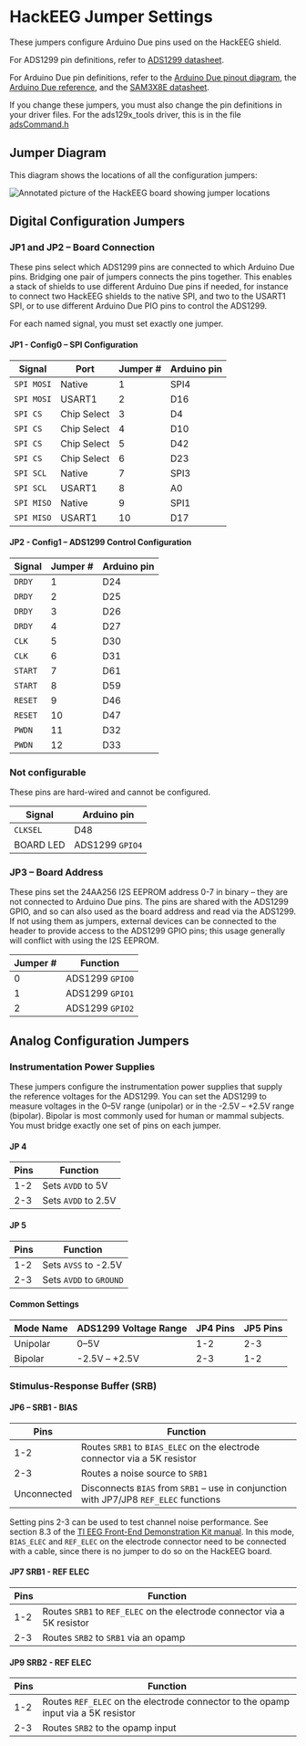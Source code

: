 # HackEEG Jumper Settings

These jumpers configure Arduino Due pins used on the HackEEG shield.

For ADS1299 pin definitions, refer to [ADS1299 datasheet](http://www.ti.com/lit/ds/symlink/ads1299.pdf).

For Arduino Due pin definitions, refer to the [Arduino Due pinout diagram](https://raw.githubusercontent.com/adamfeuer/hackeeg-shield/master/docs/arduino_due_pinout.png), the [Arduino Due reference](https://www.arduino.cc/en/Main/ArduinoBoardDue), and the [SAM3X8E datasheet](http://www.atmel.com/Images/Atmel-11057-32-bit-Cortex-M3-Microcontroller-SAM3X-SAM3A_Datasheet.pdf).

If you change these jumpers, you must also change the pin definitions in your driver files. For the ads129x_tools driver, this is in the file [adsCommand.h](https://github.com/adamfeuer/ADS129x-tools/blob/master/ads129x_driver/adsCommand.h)


## Jumper Diagram

This diagram shows the locations of all the configuration jumpers:

![Annotated picture of the HackEEG board showing jumper locations](https://raw.githubusercontent.com/adamfeuer/hackeeg-shield/master/docs/hackeeg-shield-top-annotated.jpg)


## Digital Configuration Jumpers


### JP1 and JP2 – Board Connection

These pins select which ADS1299 pins are connected to which Arduino Due pins. Bridging one pair of jumpers connects the pins together. This enables a stack of shields to use different Arduino Due pins if needed, for instance to connect two HackEEG shields to the native SPI, and two to the USART1 SPI, or to use different Arduino Due PIO pins to control the ADS1299.

For each named signal, you must set exactly one jumper.
    
#### JP1 - Config0 – SPI Configuration


| Signal		|Port				|Jumper #	| Arduino pin |
|------------	|---------------	|--------	|----------- |
| `SPI MOSI`	| Native			| 1			| SPI4       |
| `SPI MOSI`	| USART1			| 2			| D16        |
| `SPI CS`	| Chip Select		| 3			| D4         |
| `SPI CS`	| Chip Select		| 4			| D10        |
| `SPI CS`	| Chip Select		| 5			| D42        |
| `SPI CS`	| Chip Select		| 6			| D23        |
| `SPI SCL` 	| Native			| 7			| SPI3       |
| `SPI SCL` 	| USART1			| 8			| A0         |
| `SPI MISO` 	| Native			| 9			| SPI1       |
| `SPI MISO` 	| USART1			| 10		| D17        |

      
#### JP2 - Config1 – ADS1299 Control Configuration


| Signal		| Jumper #	| Arduino pin	|
|------------	|------------	|------------	|
| `DRDY`		| 1				| D24      	|
| `DRDY`		| 2				| D25      	|
| `DRDY`		| 3				| D26      	|
| `DRDY`		| 4				| D27      	|
| `CLK`		| 5				| D30      	|
| `CLK`		| 6				| D31      	|
| `START`		| 7				| D61      	|
| `START`		| 8				| D59      	|
| `RESET`		| 9				| D46      	|
| `RESET`		| 10			| D47      	|
| `PWDN`		| 11			| D32      	|
| `PWDN`		| 12			| D33      	|


### Not configurable

These pins are hard-wired and cannot be configured.

| Signal		|Arduino pin			|
|------------	|------------------	|
| `CLKSEL`	| D48					|
| BOARD LED	| ADS1299 `GPIO4`	|


### JP3 – Board Address 

These pins set the 24AA256 I2S EEPROM address 0-7 in binary – they are not connected to Arduino Due pins. The pins are shared with the ADS1299 GPIO, and so can also used as the board address and read via the ADS1299. If not using them as jumpers, external devices can be connected to the header to provide access to the ADS1299 GPIO pins; this usage generally will conflict with using the I2S EEPROM.

| Jumper #	|Function				|
|------------	|------------------	|
| 0  	 		| ADS1299 `GPIO0`	|
| 1   			| ADS1299 `GPIO1`	|
| 2   			| ADS1299 `GPIO2`	|


## Analog Configuration Jumpers

### Instrumentation Power Supplies

These jumpers configure the instrumentation power supplies that supply the reference voltages for the ADS1299. You can set the ADS1299 to measure voltages in the 0–5V range (unipolar) or in the -2.5V – +2.5V range (bipolar). Bipolar is most commonly used for human or mammal subjects. You must bridge exactly one set of pins on each jumper.

#### JP 4

| Pins			| Function				|
|------------	|----------------------	|
| 1-2			| Sets `AVDD` to 5V		|
| 2-3			| Sets `AVDD` to 2.5V	|
 
#### JP 5

| Pins			| Function					|
|------------	|-------------------------	|
| 1-2			| Sets `AVSS` to -2.5V		|
| 2-3			| Sets `AVDD` to `GROUND`	|


#### Common Settings

| Mode Name	| ADS1299 Voltage Range		| JP4 Pins| JP5 Pins |
|------------	|-------------------------	|---------|--------- |
| Unipolar	| 0–5V							| 1-2     | 2-3      |
| Bipolar		| -2.5V – +2.5V				| 2-3     | 1-2      |


### Stimulus-Response Buffer (SRB)


#### JP6 – SRB1 - BIAS

| Pins				| Function                                                                              |
|---------------	|-------------------------------------------------------------------------------------- |
| 1-2				| Routes `SRB1` to `BIAS_ELEC` on the electrode connector via a 5K resistor             |
| 2-3				| Routes a noise source to `SRB1`                                                       |
| Unconnected 	| Disconnects `BIAS` from `SRB1` – use in conjunction with JP7/JP8 `REF_ELEC` functions |

Setting pins 2-3 can be used to test channel noise performance. See section 8.3 of the [TI EEG Front-End Demonstration Kit manual](http://www.ti.com/lit/ug/slau443b/slau443b.pdf). In this mode, `BIAS_ELEC` and `REF_ELEC` on the electrode connector need to be connected with a cable, since there is no jumper to do so on the HackEEG board.


#### JP7 SRB1 - REF ELEC 

| Pins			| Function                                                             |
|------------	|--------------------------------------------------------------------- |
| 1-2			| Routes `SRB1` to `REF_ELEC` on the electrode connector via a 5K resistor |
| 2-3			| Routes `SRB2` to `SRB1` via an opamp                                     |

#### JP9 SRB2 - REF ELEC 

| Pins			| Function                                                                          |
|------------	|---------------------------------------------------------------------------------- |
| 1-2			| Routes `REF_ELEC` on the electrode connector to the opamp input via a 5K resistor |
| 2-3			| Routes `SRB2` to the opamp input                                                   |


